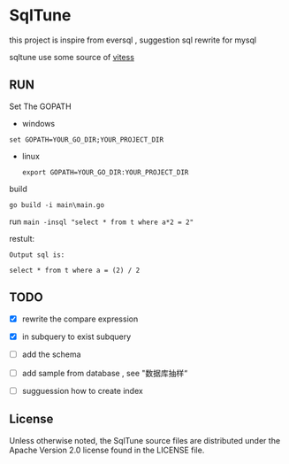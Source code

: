 # SqlTune
this project is inspire from eversql , suggestion sql rewrite for mysql 

sqltune use some source of [vitess](https://github.com/vitessio/vitess)

## RUN

Set The GOPATH

* windows

`set GOPATH=YOUR_GO_DIR;YOUR_PROJECT_DIR`

* linux

  `export GOPATH=YOUR_GO_DIR:YOUR_PROJECT_DIR`

build

`go build -i main\main.go`

run
`main -insql "select * from t where a*2 = 2"`

restult:

```
Output sql is:

select * from t where a = (2) / 2

```
## TODO 

- [x] rewrite the compare expression 
- [x] in subquery to exist subquery
- [ ] add the schema
- [ ] add sample from database , see "数据库抽样“
- [ ] sugguession how to create index



## License

Unless otherwise noted, the SqlTune source files are distributed
under the Apache Version 2.0 license found in the LICENSE file.
